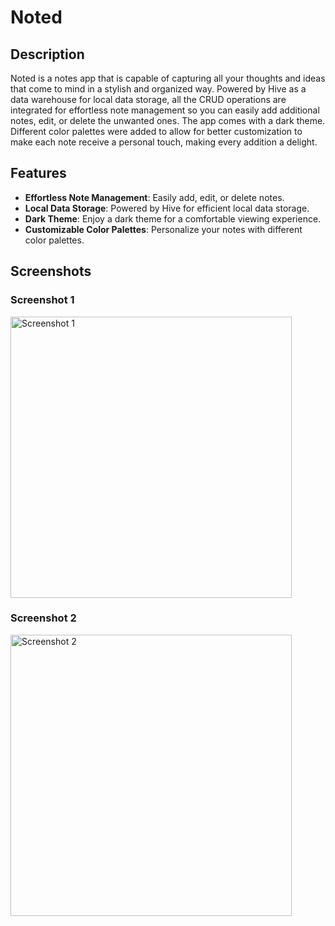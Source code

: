 # Noted

## Description
Noted is a notes app that is capable of capturing all your thoughts and ideas that come to mind in a stylish and organized way. Powered by Hive as a data warehouse for local data storage, all the CRUD operations are integrated for effortless note management so you can easily add additional notes, edit, or delete the unwanted ones. The app comes with a dark theme. Different color palettes were added to allow for better customization to make each note receive a personal touch, making every addition a delight.

## Features
- **Effortless Note Management**: Easily add, edit, or delete notes.
- **Local Data Storage**: Powered by Hive for efficient local data storage.
- **Dark Theme**: Enjoy a dark theme for a comfortable viewing experience.
- **Customizable Color Palettes**: Personalize your notes with different color palettes.

## Screenshots

### Screenshot 1
<img src="https://github.com/KemoEmam/Noted/assets/122459156/d630115c-ad0c-4765-895a-6c04215e4a31" alt="Screenshot 1" width="450"/>

### Screenshot 2
<img src="https://github.com/KemoEmam/Noted/assets/122459156/4c462cf7-9971-46e7-b2ab-c6aaa0f94969" alt="Screenshot 2" width="450"/>

